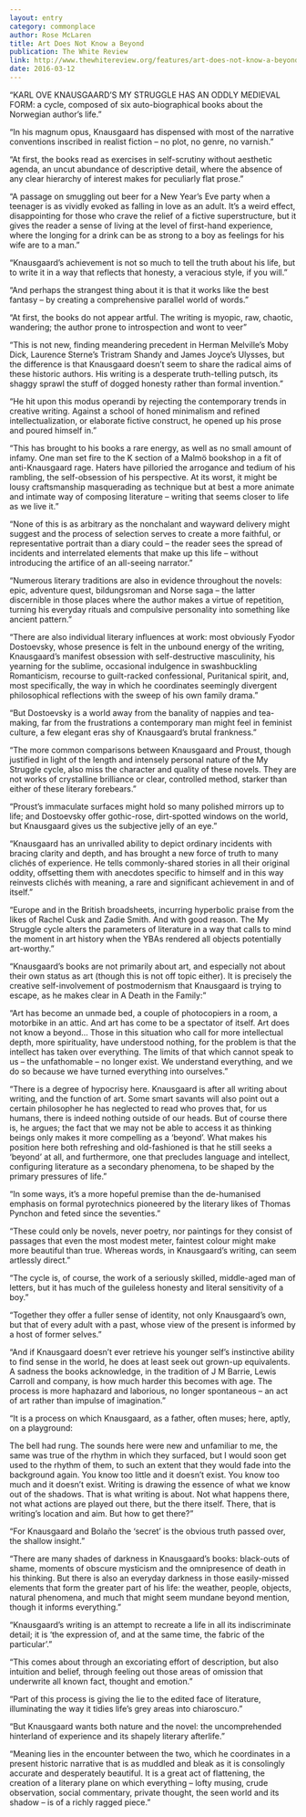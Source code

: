 ```yaml
---
layout: entry
category: commonplace
author: Rose McLaren
title: Art Does Not Know a Beyond
publication: The White Review
link: http://www.thewhitereview.org/features/art-does-not-know-a-beyond-on-karl-ove-knausgaard/
date: 2016-03-12
---
```


“KARL OVE KNAUSGAARD’S MY STRUGGLE HAS AN ODDLY MEDIEVAL FORM: a cycle, composed of six auto-biographical books about the Norwegian author’s life.”


“In his magnum opus, Knausgaard has dispensed with most of the narrative conventions inscribed in realist fiction – no plot, no genre, no varnish.”


“At first, the books read as exercises in self-scrutiny without aesthetic agenda, an uncut abundance of descriptive detail, where the absence of any clear hierarchy of interest makes for peculiarly flat prose.”


“A passage on smuggling out beer for a New Year’s Eve party when a teenager is as vividly evoked as falling in love as an adult. It’s a weird effect, disappointing for those who crave the relief of a fictive superstructure, but it gives the reader a sense of living at the level of first-hand experience, where the longing for a drink can be as strong to a boy as feelings for his wife are to a man.”


“Knausgaard’s achievement is not so much to tell the truth about his life, but to write it in a way that reflects that honesty, a veracious style, if you will.”


“And perhaps the strangest thing about it is that it works like the best fantasy – by creating a comprehensive parallel world of words.”


“At first, the books do not appear artful. The writing is myopic, raw, chaotic, wandering; the author prone to introspection and wont to veer”


“This is not new, finding meandering precedent in Herman Melville’s Moby Dick, Laurence Sterne’s Tristram Shandy and James Joyce’s Ulysses, but the difference is that Knausgaard doesn’t seem to share the radical aims of these historic authors. His writing is a desperate truth-telling putsch, its shaggy sprawl the stuff of dogged honesty rather than formal invention.”


“He hit upon this modus operandi by rejecting the contemporary trends in creative writing. Against a school of honed minimalism and refined intellectualization, or elaborate fictive construct, he opened up his prose and poured himself in.”


“This has brought to his books a rare energy, as well as no small amount of infamy. One man set fire to the K section of a Malmö bookshop in a fit of anti-Knausgaard rage. Haters have pilloried the arrogance and tedium of his rambling, the self-obsession of his perspective. At its worst, it might be lousy craftsmanship masquerading as technique but at best a more animate and intimate way of composing literature – writing that seems closer to life as we live it.”


“None of this is as arbitrary as the nonchalant and wayward delivery might suggest and the process of selection serves to create a more faithful, or representative portrait than a diary could – the reader sees the spread of incidents and interrelated elements that make up this life – without introducing the artifice of an all-seeing narrator.”


“Numerous literary traditions are also in evidence throughout the novels: epic, adventure quest, bildungsroman and Norse saga – the latter discernible in those places where the author makes a virtue of repetition, turning his everyday rituals and compulsive personality into something like ancient pattern.”


“There are also individual literary influences at work: most obviously Fyodor Dostoevsky, whose presence is felt in the unbound energy of the writing, Knausgaard’s manifest obsession with self-destructive masculinity, his yearning for the sublime, occasional indulgence in swashbuckling Romanticism, recourse to guilt-racked confessional, Puritanical spirit, and, most specifically, the way in which he coordinates seemingly divergent philosophical reflections with the sweep of his own family drama.”


“But Dostoevsky is a world away from the banality of nappies and tea-making, far from the frustrations a contemporary man might feel in feminist culture, a few elegant eras shy of Knausgaard’s brutal frankness.”


“The more common comparisons between Knausgaard and Proust, though justified in light of the length and intensely personal nature of the My Struggle cycle, also miss the character and quality of these novels. They are not works of crystalline brilliance or clear, controlled method, starker than either of these literary forebears.”


“Proust’s immaculate surfaces might hold so many polished mirrors up to life; and Dostoevsky offer gothic-rose, dirt-spotted windows on the world, but Knausgaard gives us the subjective jelly of an eye.”


“Knausgaard has an unrivalled ability to depict ordinary incidents with bracing clarity and depth, and has brought a new force of truth to many clichés of experience. He tells commonly-shared stories in all their original oddity, offsetting them with anecdotes specific to himself and in this way reinvests clichés with meaning, a rare and significant achievement in and of itself.”


“Europe and in the British broadsheets, incurring hyperbolic praise from the likes of Rachel Cusk and Zadie Smith. And with good reason. The My Struggle cycle alters the parameters of literature in a way that calls to mind the moment in art history when the YBAs rendered all objects potentially art-worthy.”


“Knausgaard’s books are not primarily about art, and especially not about their own status as art (though this is not off topic either). It is precisely the creative self-involvement of postmodernism that Knausgaard is trying to escape, as he makes clear in A Death in the Family:”


“Art has become an unmade bed, a couple of photocopiers in a room, a motorbike in an attic. And art has come to be a spectator of itself. Art does not know a beyond… Those in this situation who call for more intellectual depth, more spirituality, have understood nothing, for the problem is that the intellect has taken over everything. The limits of that which cannot speak to us – the unfathomable – no longer exist. We understand everything, and we do so because we have turned everything into ourselves.”


“There is a degree of hypocrisy here. Knausgaard is after all writing about writing, and the function of art. Some smart savants will also point out a certain philosopher he has neglected to read who proves that, for us humans, there is indeed nothing outside of our heads. But of course there is, he argues; the fact that we may not be able to access it as thinking beings only makes it more compelling as a ‘beyond’. What makes his position here both refreshing and old-fashioned is that he still seeks a ‘beyond’ at all, and furthermore, one that precludes language and intellect, configuring literature as a secondary phenomena, to be shaped by the primary pressures of life.”


“In some ways, it’s a more hopeful premise than the de-humanised emphasis on formal pyrotechnics pioneered by the literary likes of Thomas Pynchon and feted since the seventies.”


“These could only be novels, never poetry, nor paintings for they consist of passages that even the most modest meter, faintest colour might make more beautiful than true. Whereas words, in Knausgaard’s writing, can seem artlessly direct.”


“The cycle is, of course, the work of a seriously skilled, middle-aged man of letters, but it has much of the guileless honesty and literal sensitivity of a boy.”


“Together they offer a fuller sense of identity, not only Knausgaard’s own, but that of every adult with a past, whose view of the present is informed by a host of former selves.”


“And if Knausgaard doesn’t ever retrieve his younger self’s instinctive ability to find sense in the world, he does at least seek out grown-up equivalents. A sadness the books acknowledge, in the tradition of J M Barrie, Lewis Carroll and company, is how much harder this becomes with age. The process is more haphazard and laborious, no longer spontaneous – an act of art rather than impulse of imagination.”


“It is a process on which Knausgaard, as a father, often muses; here, aptly, on a playground:


The bell had rung. The sounds here were new and unfamiliar to me, the same was true of the rhythm in which they surfaced, but I would soon get used to the rhythm of them, to such an extent that they would fade into the background again. You know too little and it doesn’t exist. You know too much and it doesn’t exist. Writing is drawing the essence of what we know out of the shadows. That is what writing is about. Not what happens there, not what actions are played out there, but the there itself. There, that is writing’s location and aim. But how to get there?”


“For Knausgaard and Bolaño the ‘secret’ is the obvious truth passed over, the shallow insight.”


“There are many shades of darkness in Knausgaard’s books: black-outs of shame, moments of obscure mysticism and the omnipresence of death in his thinking. But there is also an everyday darkness in those easily-missed elements that form the greater part of his life: the weather, people, objects, natural phenomena, and much that might seem mundane beyond mention, though it informs everything.”


“Knausgaard’s writing is an attempt to recreate a life in all its indiscriminate detail; it is ‘the expression of, and at the same time, the fabric of the particular’.”


“This comes about through an excoriating effort of description, but also intuition and belief, through feeling out those areas of omission that underwrite all known fact, thought and emotion.”


“Part of this process is giving the lie to the edited face of literature, illuminating the way it tidies life’s grey areas into chiaroscuro.”


“But Knausgaard wants both nature and the novel: the uncomprehended hinterland of experience and its shapely literary afterlife.”


“Meaning lies in the encounter between the two, which he coordinates in a present historic narrative that is as muddled and bleak as it is consolingly accurate and desperately beautiful. It is a great act of flattening, the creation of a literary plane on which everything – lofty musing, crude observation, social commentary, private thought, the seen world and its shadow – is of a richly ragged piece.”
